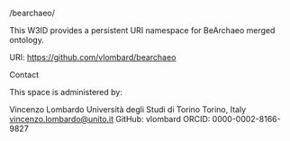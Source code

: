 /bearchaeo/

This W3ID provides a persistent URI namespace for BeArchaeo merged ontology.

URI: https://github.com/vlombard/bearchaeo

Contact

This space is administered by:

Vincenzo Lombardo 
Università degli Studi di Torino 
Torino, Italy 
vincenzo.lombardo@unito.it 
GitHub: vlombard ORCID: 0000-0002-8166-9827 
